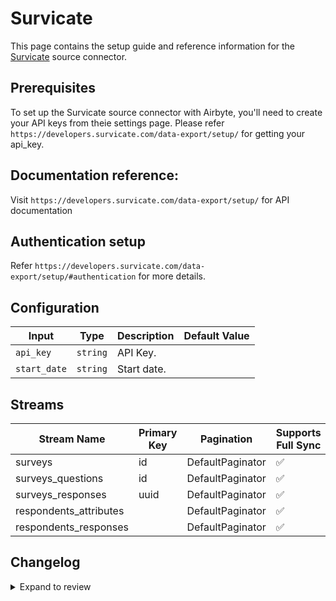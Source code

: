 # Survicate
This page contains the setup guide and reference information for the [Survicate](https://survicate.com/) source connector.

## Prerequisites
To set up the Survicate source connector with Airbyte, you'll need to create your API keys from theie settings page. Please refer `https://developers.survicate.com/data-export/setup/` for getting your api_key.

## Documentation reference:
Visit `https://developers.survicate.com/data-export/setup/` for API documentation

## Authentication setup
Refer `https://developers.survicate.com/data-export/setup/#authentication` for more details.

## Configuration

| Input | Type | Description | Default Value |
|-------|------|-------------|---------------|
| `api_key` | `string` | API Key.  |  |
| `start_date` | `string` | Start date.  |  |

## Streams
| Stream Name | Primary Key | Pagination | Supports Full Sync | Supports Incremental |
|-------------|-------------|------------|---------------------|----------------------|
| surveys | id | DefaultPaginator | ✅ |  ✅  |
| surveys_questions | id | DefaultPaginator | ✅ |  ❌  |
| surveys_responses | uuid | DefaultPaginator | ✅ |  ✅  |
| respondents_attributes |  | DefaultPaginator | ✅ |  ❌  |
| respondents_responses |  | DefaultPaginator | ✅ |  ❌  |

## Changelog

<details>
  <summary>Expand to review</summary>

| Version | Date | Pull Request | Subject |
| ------------------ | ------------ | -- | ---------------- |
| 0.0.35 | 2025-09-23 | [66368](https://github.com/airbytehq/airbyte/pull/66368) | Update dependencies |
| 0.0.34 | 2025-09-09 | [65693](https://github.com/airbytehq/airbyte/pull/65693) | Update dependencies |
| 0.0.33 | 2025-08-24 | [65453](https://github.com/airbytehq/airbyte/pull/65453) | Update dependencies |
| 0.0.32 | 2025-08-16 | [65015](https://github.com/airbytehq/airbyte/pull/65015) | Update dependencies |
| 0.0.31 | 2025-08-02 | [64459](https://github.com/airbytehq/airbyte/pull/64459) | Update dependencies |
| 0.0.30 | 2025-07-19 | [63621](https://github.com/airbytehq/airbyte/pull/63621) | Update dependencies |
| 0.0.29 | 2025-07-12 | [63090](https://github.com/airbytehq/airbyte/pull/63090) | Update dependencies |
| 0.0.28 | 2025-07-05 | [62681](https://github.com/airbytehq/airbyte/pull/62681) | Update dependencies |
| 0.0.27 | 2025-06-28 | [61459](https://github.com/airbytehq/airbyte/pull/61459) | Update dependencies |
| 0.0.26 | 2025-05-24 | [60508](https://github.com/airbytehq/airbyte/pull/60508) | Update dependencies |
| 0.0.25 | 2025-05-10 | [60178](https://github.com/airbytehq/airbyte/pull/60178) | Update dependencies |
| 0.0.24 | 2025-05-04 | [59577](https://github.com/airbytehq/airbyte/pull/59577) | Update dependencies |
| 0.0.23 | 2025-04-24 | [58084](https://github.com/airbytehq/airbyte/pull/58084) | Fix `respondents_attributes` stream |
| 0.0.22 | 2025-04-27 | [58981](https://github.com/airbytehq/airbyte/pull/58981) | Update dependencies |
| 0.0.21 | 2025-04-19 | [58424](https://github.com/airbytehq/airbyte/pull/58424) | Update dependencies |
| 0.0.20 | 2025-04-12 | [57949](https://github.com/airbytehq/airbyte/pull/57949) | Update dependencies |
| 0.0.19 | 2025-04-05 | [57436](https://github.com/airbytehq/airbyte/pull/57436) | Update dependencies |
| 0.0.18 | 2025-03-29 | [56865](https://github.com/airbytehq/airbyte/pull/56865) | Update dependencies |
| 0.0.17 | 2025-03-22 | [56307](https://github.com/airbytehq/airbyte/pull/56307) | Update dependencies |
| 0.0.16 | 2025-03-08 | [55581](https://github.com/airbytehq/airbyte/pull/55581) | Update dependencies |
| 0.0.15 | 2025-03-01 | [54545](https://github.com/airbytehq/airbyte/pull/54545) | Update dependencies |
| 0.0.14 | 2025-02-15 | [54052](https://github.com/airbytehq/airbyte/pull/54052) | Update dependencies |
| 0.0.13 | 2025-02-08 | [53565](https://github.com/airbytehq/airbyte/pull/53565) | Update dependencies |
| 0.0.12 | 2025-02-01 | [53101](https://github.com/airbytehq/airbyte/pull/53101) | Update dependencies |
| 0.0.11 | 2025-01-25 | [52397](https://github.com/airbytehq/airbyte/pull/52397) | Update dependencies |
| 0.0.10 | 2025-01-18 | [51954](https://github.com/airbytehq/airbyte/pull/51954) | Update dependencies |
| 0.0.9 | 2025-01-11 | [51457](https://github.com/airbytehq/airbyte/pull/51457) | Update dependencies |
| 0.0.8 | 2024-12-28 | [50801](https://github.com/airbytehq/airbyte/pull/50801) | Update dependencies |
| 0.0.7 | 2024-12-21 | [50313](https://github.com/airbytehq/airbyte/pull/50313) | Update dependencies |
| 0.0.6 | 2024-12-14 | [49747](https://github.com/airbytehq/airbyte/pull/49747) | Update dependencies |
| 0.0.5 | 2024-12-12 | [49420](https://github.com/airbytehq/airbyte/pull/49420) | Update dependencies |
| 0.0.4 | 2024-11-04 | [48278](https://github.com/airbytehq/airbyte/pull/48278) | Update dependencies |
| 0.0.3 | 2024-10-29 | [47884](https://github.com/airbytehq/airbyte/pull/47884) | Update dependencies |
| 0.0.2 | 2024-10-28 | [47494](https://github.com/airbytehq/airbyte/pull/47494) | Update dependencies |
| 0.0.1 | 2024-09-05 | [45163](https://github.com/airbytehq/airbyte/pull/45163) | Initial release by [@btkcodedev](https://github.com/btkcodedev) via Connector Builder |

</details>
